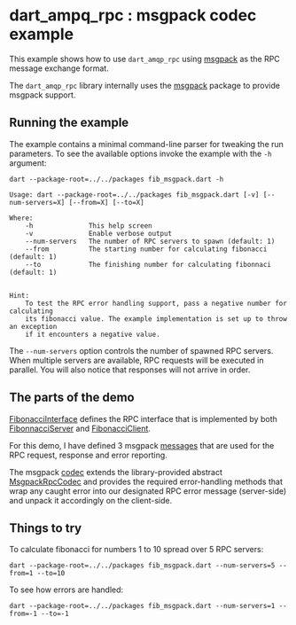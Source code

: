 # dart\_ampq\_rpc : msgpack codec example

This example shows how to use ```dart_amqp_rpc``` using [msgpack](http://msgpack.org) as the RPC message exchange format.

The ```dart_amqp_rpc``` library internally uses the [msgpack](https://pub.dartlang.org/packages/msgpack) package to provide msgpack support.

## Running the example

The example contains a minimal command-line parser for tweaking the run parameters. To see the available options invoke the example with the ```-h``` argument:

```
dart --package-root=../../packages fib_msgpack.dart -h
```

```
Usage: dart --package-root=../../packages fib_msgpack.dart [-v] [--num-servers=X] [--from=X] [--to=X]

Where:
    -h              This help screen
    -v              Enable verbose output
    --num-servers   The number of RPC servers to spawn (default: 1)
    --from          The starting number for calculating fibonacci (default: 1)
    --to            The finishing number for calculating fibonnaci (default: 1)


Hint:
    To test the RPC error handling support, pass a negative number for calculating
    its fibonacci value. The example implementation is set up to throw an exception
    if it encounters a negative value.
```

The ```--num-servers``` option controls the number of spawned RPC servers. When multiple servers are available, RPC requests will be executed in parallel. You will also notice that responses will not arrive in order.

## The parts of the demo

[FibonacciInterface](https://github.com/achilleasa/dart_amqp_rpc/blob/master/examples/fib_msgpack/lib/src/fib_interface.dart) defines the RPC interface that is implemented by both [FibonnacciServer](https://github.com/achilleasa/dart_amqp_rpc/blob/master/examples/fib_msgpack/lib/src/fib_server.dart) and [FibonacciClient](https://github.com/achilleasa/dart_amqp_rpc/blob/master/examples/fib_msgpack/lib/src/fib_client.dart).

For this demo, I have defined 3 msgpack [messages](https://github.com/achilleasa/dart_amqp_rpc/blob/master/examples/fib_msgpack/lib/src/fib_message.dart) that are used for the RPC request, response and error reporting.

The msgpack [codec](https://github.com/achilleasa/dart_amqp_rpc/blob/master/examples/fib_msgpack/lib/src/msgpack_codec.dart) extends the library-provided abstract [MsgpackRpcCodec](https://github.com/achilleasa/dart_amqp_rpc/blob/master/lib/src/codec/impl/msgpack_rpc_codec.dart) and provides the required error-handling methods that wrap any caught error into our designated RPC error message (server-side) and unpack it accordingly on the client-side.

## Things to try

To calculate fibonacci for numbers 1 to 10 spread over 5 RPC servers:
```
dart --package-root=../../packages fib_msgpack.dart --num-servers=5 --from=1 --to=10
```

To see how errors are handled:

```
dart --package-root=../../packages fib_msgpack.dart --num-servers=1 --from=-1 --to=-1
```
